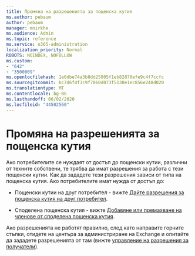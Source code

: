 ```yaml
---
title: Промяна на разрешенията за пощенска кутия
ms.author: pebaum
author: pebaum
manager: mnirkhe
ms.audience: Admin
ms.topic: reference
ms.service: o365-administration
localization_priority: Normal
ROBOTS: NOINDEX, NOFOLLOW
ms.custom:
- "642"
- "3500009"
ms.openlocfilehash: 1e0dbe74a3b8dd25005f1eb82870efe9c4f7ccfc
ms.sourcegitcommit: bc7d6f4f3c9f7060d073f5130e1ec856e248d020
ms.translationtype: MT
ms.contentlocale: bg-BG
ms.lasthandoff: 06/02/2020
ms.locfileid: "44502560"
---
```

# <a name="changing-permissions-on-a-mailbox"></a>Промяна на разрешенията за пощенска кутия

Ако потребителите се нуждаят от достъп до пощенски кутии, различни от техните собствени, те трябва да имат разрешения за работа с тези пощенски кутии. Как да зададете тези разрешения зависи от типа на пощенска кутия. Ако потребителите имат нужда от достъп до:
  
- Пощенски кутии на друг потребител - вижте [Дайте разрешения за пощенска кутия на друг потребител](https://docs.microsoft.com/microsoft-365/admin/add-users/give-mailbox-permissions-to-another-user).
    
- Споделена пощенска кутия - вижте [Добавяне или премахване на членове от споделена пощенска кутия](https://support.office.com/article/add-or-remove-members-from-a-shared-mailbox-a1cd0ae0-216c-4dc1-8171-bfacfbd4c1a7).
    
Ако разрешенията не работят правилно, след като направите горните стъпки, отидете на центъра за администриране на Exchange и опитайте да зададете разрешенията от там (вижте [управление на разрешения за получатели](https://technet.microsoft.com/library/jj919240%28v=exchg.150%29.aspx)).
  
